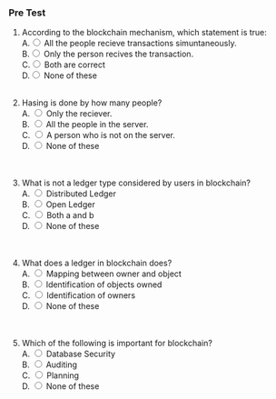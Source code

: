 ### Pre Test
1. According to the blockchain mechanism, which statement is true:
                        <br>
                        A.<input type="radio" name="but" id="rb11" onclick="click1();">&nbsp;All the people recieve transactions simuntaneously.
                        <br>
                        B.<input type="radio" name="but" id="rb12" onclick="click1();">&nbsp;Only the person recives the transaction.
                        <br>
                        C.<input type="radio" name="but" id="rb13" onclick="click1();">&nbsp;Both are correct
                        <br>
                        D.<input type="radio" name="but" id="rb14" onclick="click1();">&nbsp;None of these
                        <br>
                        <p id = "p1"></p>
                        <br>
 2. Hasing is done by how many people?
                        <br>
                        A. <input type="radio" name="but2" id="rb21" onclick="click2();">&nbsp;Only the reciever.
                        <br>
                        B. <input type="radio" name="but2" id="rb22" onclick="click2();">&nbsp;All the people in the server.
                        <br>
                        C. <input type="radio" name="but2" id="rb23" onclick="click2();">&nbsp;A person who is not on the server.
                        <br>
                        D. <input type="radio" name="but2" id="rb24" onclick="click2();">&nbsp;None of these
                        <br><br>
                        <p id = "p2"></p>
                        <br>
 3. What is not a ledger type considered by users in blockchain?
                       <br>
                        A. <input type="radio" name="but3" id="rb31" onclick="click3();">&nbsp;Distributed Ledger
                        <br>
                        B. <input type="radio" name="but3" id="rb32" onclick="click3();">&nbsp;Open Ledger
                        <br>
                        C. <input type="radio" name="but3" id="rb33" onclick="click3();">&nbsp;Both a and b
                        <br>
                        D. <input type="radio" name="but3" id="rb34" onclick="click3();">&nbsp;None of these
                        <br><br>
                        <p id = "p3"></p>
                        <br>
 4. What does a ledger in blockchain does?
                        <br>
                        A. <input type="radio" name="but4" id="rb41" onclick="click4();">&nbsp;Mapping between owner and object
                        <br>
                        B. <input type="radio" name="but4" id="rb42" onclick="click4();">&nbsp;Identification of objects owned
                        <br>
                        C. <input type="radio" name="but4" id="rb43" onclick="click4();">&nbsp;Identification of owners
                        <br>
                        D. <input type="radio" name="but4" id="rb44" onclick="click4();">&nbsp;None of these
                        <br><br>
                        <p id = "p4"></p>
                        <br>
 5. Which of the following is important for blockchain?
                         <br>
                        A. <input type="radio" name="but5" id="rb51" onclick="click5();">&nbsp;Database Security
                        <br>
                        B. <input type="radio" name="but5" id="rb52" onclick="click5();">&nbsp;Auditing
                        <br>
                        C. <input type="radio" name="but5" id="rb53" onclick="click5();">&nbsp;Planning
                        <br>
                        D. <input type="radio" name="but5" id="rb54" onclick="click5();">&nbsp;None of these
                        <br><br>
                        <p id = "p5"></p>
                        <br>                     